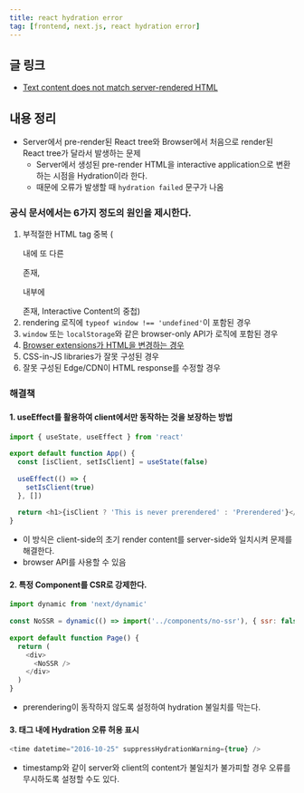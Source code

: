 ```yaml
---
title: react hydration error
tag: [frontend, next.js, react hydration error]
---
```

## 글 링크
- [Text content does not match server-rendered HTML](https://nextjs.org/docs/messages/react-hydration-error)

## 내용 정리
- Server에서 pre-render된 React tree와 Browser에서 처음으로 render된 React tree가 달라서 발생하는 문제
  - Server에서 생성된 pre-render HTML을 interactive application으로 변환하는 시점을 Hydration이라 한다.
  - 때문에 오류가 발생할 때 `hydration failed` 문구가 나옴

### 공식 문서에서는 6가지 정도의 원인을 제시한다.
1. 부적절한 HTML tag 중복 (<p> 내에 또 다른 <p> 존재, <p> 내부에 <div> 존재, Interactive Content의 중첩)
2. rendering 로직에 `typeof window !== 'undefined'`이 포함된 경우
3. `window` 또는 `localStorage`와 같은 browser-only API가 로직에 포함된 경우
4. [Browser extensions가 HTML을 변경하는 경우](https://github.com/facebook/react/issues/24430)
5. CSS-in-JS libraries가 잘못 구성된 경우
6. 잘못 구성된 Edge/CDN이 HTML response를 수정할 경우

### 해결책
#### 1. useEffect를 활용하여 client에서만 동작하는 것을 보장하는 방법
```javascript
import { useState, useEffect } from 'react'
 
export default function App() {
  const [isClient, setIsClient] = useState(false)
 
  useEffect(() => {
    setIsClient(true)
  }, [])
 
  return <h1>{isClient ? 'This is never prerendered' : 'Prerendered'}</h1>
}
```
- 이 방식은 client-side의 초기 render content를 server-side와 일치시켜 문제를 해결한다.
- browser API를 사용할 수 있음

#### 2. 특정 Component를 CSR로 강제한다.
```javascript
import dynamic from 'next/dynamic'
 
const NoSSR = dynamic(() => import('../components/no-ssr'), { ssr: false })
 
export default function Page() {
  return (
    <div>
      <NoSSR />
    </div>
  )
}
```
- prerendering이 동작하지 않도록 설정하여 hydration 불일치를 막는다.

#### 3. 태그 내에 Hydration 오류 허용 표시
```javascript
<time datetime="2016-10-25" suppressHydrationWarning={true} />
```
- timestamp와 같이 server와 client의 content가 불일치가 불가피할 경우 오류를 무시하도록 설정할 수도 있다.